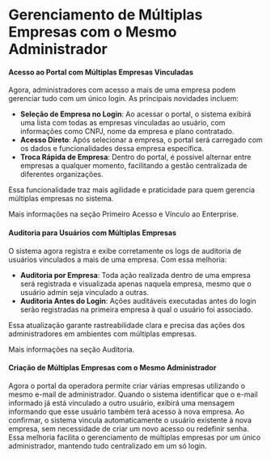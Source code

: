 # Gerenciamento de Múltiplas Empresas com o Mesmo Administrador

#### **Acesso ao Portal com Múltiplas Empresas Vinculadas**

Agora, administradores com acesso a mais de uma empresa podem gerenciar tudo com um único login. As principais novidades incluem:

* **Seleção de Empresa no Login**: Ao acessar o portal, o sistema exibirá uma lista com todas as empresas vinculadas ao usuário, com informações como CNPJ, nome da empresa e plano contratado.
* **Acesso Direto**: Após selecionar a empresa, o portal será carregado com os dados e funcionalidades dessa empresa específica.
* **Troca Rápida de Empresa**: Dentro do portal, é possível alternar entre empresas a qualquer momento, facilitando a gestão centralizada de diferentes organizações.

Essa funcionalidade traz mais agilidade e praticidade para quem gerencia múltiplas empresas no sistema.

Mais informações na seção Primeiro Acesso e Vínculo ao Enterprise.

#### **Auditoria para Usuários com Múltiplas Empresas**

O sistema agora registra e exibe corretamente os logs de auditoria de usuários vinculados a mais de uma empresa. Com essa melhoria:

* **Auditoria por Empresa**: Toda ação realizada dentro de uma empresa será registrada e visualizada apenas naquela empresa, mesmo que o usuário admin seja vinculado a outras.
* **Auditoria Antes do Login**: Ações auditáveis executadas antes do login serão registradas na primeira empresa à qual o usuário foi associado.

Essa atualização garante rastreabilidade clara e precisa das ações dos administradores em ambientes com múltiplas empresas.&#x20;

Mais informações na seção Auditoria.

#### **Criação de Múltiplas Empresas com o Mesmo Administrador**

Agora o portal da operadora permite criar várias empresas utilizando o mesmo e-mail de administrador. Quando o sistema identificar que o e-mail informado já está vinculado a outro usuário, exibirá uma mensagem informando que esse usuário também terá acesso à nova empresa. Ao confirmar, o sistema vincula automaticamente o usuário existente à nova empresa, sem necessidade de criar um novo acesso ou redefinir senha. Essa melhoria facilita o gerenciamento de múltiplas empresas por um único administrador, mantendo tudo centralizado em um só login.

